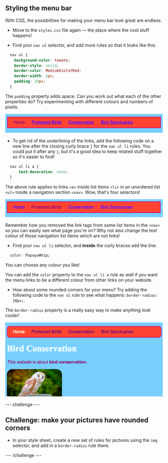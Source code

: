## Styling the menu bar

With CSS, the possibilities for making your menu bar look great are endless.

- Move to the `styles.css` file again — the place where the cool stuff happens!

- Find your `nav ul` selector, and add more rules so that it looks like this:

```css
  nav ul {
    background-color: tomato;
    border-style: solid;
    border-color: MediumVioletRed;
    border-width: 2px;
    padding: 10px;
  }
```

The `padding` property adds space. Can you work out what each of the other properties do? Try experimenting with different colours and numbers of pixels.

![Menu bar with borders and padding added](images/egMenuBarMoreStyle.png)

- To get rid of the underlining of the links, add the following code on a new line after the closing curly brace `}` for the `nav ul li` rules. You could put it after any `}`, but it's a good idea to keep related stuff together so it's easier to find!

```css
  nav ul li a {
      text-decoration: none;
  }
```

The above rule applies to links `<a>` inside list items `<li>` in an unordered list `<ul>` inside a navigation section `<nav>`. Wow, that's four selectors!

![Menu bar with link underlining removed](images/egMenuBarNoUnderline.png)

Remember how you removed the link tags from some list items in the `<nav>` so you can easily see what page you're on? Why not also change the text colour of those navigation list items which are not links!

- Find your `nav ul li` selector, and **inside** the curly braces add the line:

```css
  color: PapayaWhip;
```

You can choose any colour you like!

You can add the `color` property to the `nav ul li a` rule as well if you want the menu links to be a different colour from other links on your website.

- How about some rounded corners for your menu? Try adding the following code to the `nav ul` rule to see what happens: `border-radius: 10px;`.

The `border-radius` property is a really easy way to make anything look cooler!

![Webpage with rounded corners on the menu bar and on a picture](images/egMenuBarFullStyles_result.png)

--- challenge ---

## Challenge: make your pictures have rounded corners

- In your style sheet, create a new set of rules for pictures using the `img` selector, and add in a `border-radius` rule there.

--- /challenge ---
